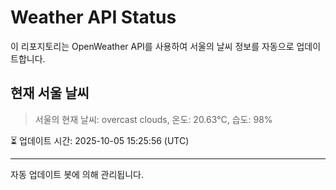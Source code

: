 
# Weather API Status

이 리포지토리는 OpenWeather API를 사용하여 서울의 날씨 정보를 자동으로 업데이트합니다.

## 현재 서울 날씨
> 서울의 현재 날씨: overcast clouds, 온도: 20.63°C, 습도: 98%

⏳ 업데이트 시간: 2025-10-05 15:25:56 (UTC)

---
자동 업데이트 봇에 의해 관리됩니다.
